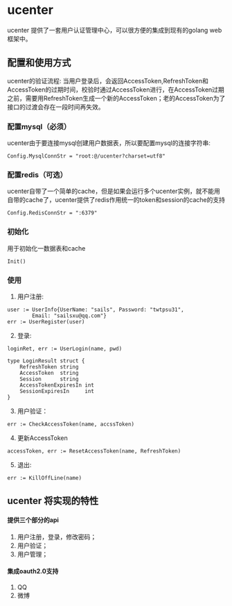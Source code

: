 # ucenter
ucenter 提供了一套用户认证管理中心，可以很方便的集成到现有的golang web框架中。

## 配置和使用方式
ucenter的验证流程: 当用户登录后，会返回AccessToken,RefreshToken和AccessToken的过期时间，校验时通过AccessToken进行，在AccessToken过期之前，需要用RefreshToken生成一个新的AccessToken；老的AccessToken为了接口的过渡会存在一段时间再失效。

### 配置mysql（必须）
ucenter由于要连接mysql创建用户数据表，所以要配置mysql的连接字符串:
```
Config.MysqlConnStr = "root:@/ucenter?charset=utf8"
```
### 配置redis（可选）
ucenter自带了一个简单的cache，但是如果会运行多个ucenter实例，就不能用自带的cache了，ucenter提供了redis作用统一的token和session的cache的支持
```
Config.RedisConnStr = ":6379"
```
### 初始化
用于初始化一数据表和cache
```
Init()
```

### 使用
1. 用户注册:
```
user := UserInfo{UserName: "sails", Password: "twtpsu31",
		Email: "sailsxu@qq.com"}
err := UserRegister(user)
```
2. 登录:
```
loginRet, err := UserLogin(name, pwd)
```
```
type LoginResult struct {
	RefreshToken string
	AccessToken  string
	Session      string
	AccessTokenExpiresIn int
	SessionExpiresIn     int
}
```
3. 用户验证：
```
err := CheckAccessToken(name, accssToken)
```

4. 更新AccessToken
```
accessToken, err := ResetAccessToken(name, RefreshToken)
```
5. 退出:
```
err := KillOffLine(name)
```


## ucenter 将实现的特性

#### 提供三个部分的api
1. 用户注册，登录，修改密码；
2. 用户验证；
3. 用户管理；

#### 集成oauth2.0支持
1. QQ
2. 微博
